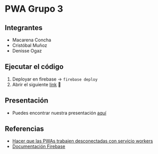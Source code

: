 # PWA Grupo 3

## Integrantes

* Macarena Concha
* Cristóbal Muñoz
* Denisse Ogaz

## Ejecutar el código

1. Deployar en firebase -> `firebase deploy`
2. Abrir el siguiente [link](https://prueba-pwa-d3365.web.app) :tada:

## Presentación

- Puedes encontrar nuestra presentación [aquí](https://docs.google.com/presentation/d/1Ce3iCIR4_ltsSzCErTPfF18FSaPOsojpVTuiJWatqXI/edit?usp=sharing)

## Referencias
- [Hacer que las PWAs trabajen desconectadas con servicio workers](https://docs.google.com/presentation/d/1Ce3iCIR4_ltsSzCErTPfF18FSaPOsojpVTuiJWatqXI/edit?usp=sharing)
- [Documentación Firebase](https://firebase.google.com/docs/database)
 

